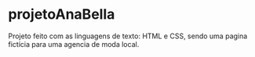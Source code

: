 # projetoAnaBella
Projeto feito com as linguagens de texto: HTML e CSS, sendo uma pagina fictícia para uma agencia de moda local. 
